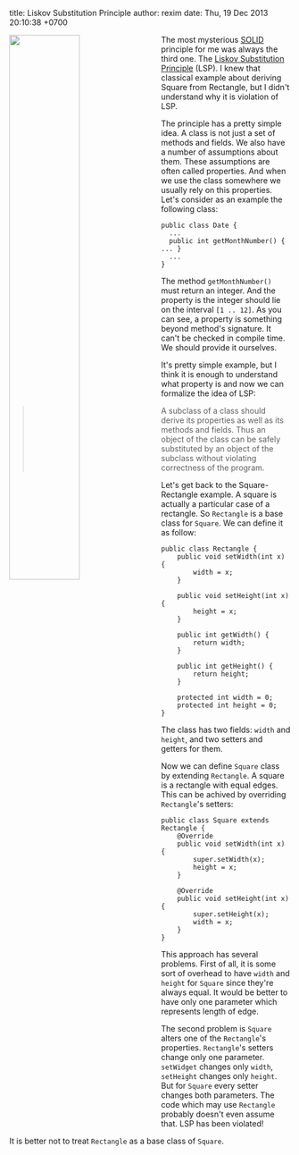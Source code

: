 title: Liskov Substitution Principle
author: rexim
date: Thu, 19 Dec 2013 20:10:38 +0700

<!-- OMG, markdown sucks! -->
<img src="images/LSP.png" style="float: left; width: 50%; margin-right: 20px;" />

The most mysterious [SOLID](http://en.wikipedia.org/wiki/SOLID)
principle for me was always the third one. The
[Liskov Substitution Principle](http://en.wikipedia.org/wiki/Liskov_substitution_principle)
(LSP). I knew that classical example about deriving Square from
Rectangle, but I didn't understand why it is violation of LSP.

The principle has a pretty simple idea. A class is not just a set of
methods and fields. We also have a number of assumptions about
them. These assumptions are often called properties. And when we use
the class somewhere we usually rely on this properties. Let's consider
as an example the following class:

    public class Date {
      ...
      public int getMonthNumber() { ... }
      ...
    }

The method `getMonthNumber()` must return an integer. And the property
is the integer should lie on the interval `[1 .. 12]`. As you can see,
a property is something beyond method's signature. It can't be checked
in compile time. We should provide it ourselves.

It's pretty simple example, but I think it is enough to understand
what property is and now we can formalize the idea of LSP:

> A subclass of a class should derive its properties as well as its
> methods and fields. Thus an object of the class can be safely
> substituted by an object of the subclass without violating
> correctness of the program.

Let's get back to the Square-Rectangle example. A square is actually a
particular case of a rectangle. So `Rectangle` is a base class for
`Square`. We can define it as follow:

    public class Rectangle {
        public void setWidth(int x) {
            width = x;
        }

        public void setHeight(int x) {
            height = x;
        }

        public int getWidth() {
            return width;
        }

        public int getHeight() {
            return height;
        }

        protected int width = 0;
        protected int height = 0;
    }

The class has two fields: `width` and `height`, and two setters and
getters for them.

Now we can define `Square` class by extending `Rectangle`. A square is
a rectangle with equal edges. This can be achived by overriding
`Rectangle`'s setters:

    public class Square extends Rectangle {
        @Override
        public void setWidth(int x) {
            super.setWidth(x);
            height = x;
        }

        @Override
        public void setHeight(int x) {
            super.setHeight(x);
            width = x;
        }
    }

This approach has several problems. First of all, it is some sort of
overhead to have `width` and `height` for `Square` since they're
always equal. It would be better to have only one parameter which
represents length of edge.

The second problem is `Square` alters one of the `Rectangle`'s
properties. `Rectangle`'s setters change only one
parameter. `setWidget` changes only `width`, `setHeight` changes only
`height`. But for `Square` every setter changes both parameters. The
code which may use `Rectangle` probably doesn't even assume that. LSP
has been violated!

It is better not to treat `Rectangle` as a base class of `Square`.
